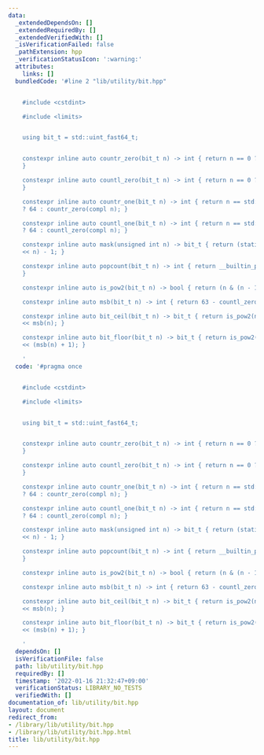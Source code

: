 ```yaml
---
data:
  _extendedDependsOn: []
  _extendedRequiredBy: []
  _extendedVerifiedWith: []
  _isVerificationFailed: false
  _pathExtension: hpp
  _verificationStatusIcon: ':warning:'
  attributes:
    links: []
  bundledCode: '#line 2 "lib/utility/bit.hpp"


    #include <cstdint>

    #include <limits>


    using bit_t = std::uint_fast64_t;


    constexpr inline auto countr_zero(bit_t n) -> int { return n == 0 ? 64 : __builtin_ctzll(n);
    }

    constexpr inline auto countl_zero(bit_t n) -> int { return n == 0 ? 64 : __builtin_clzll(n);
    }

    constexpr inline auto countr_one(bit_t n) -> int { return n == std::numeric_limits<bit_t>::max()
    ? 64 : countr_zero(compl n); }

    constexpr inline auto countl_one(bit_t n) -> int { return n == std::numeric_limits<bit_t>::max()
    ? 64 : countl_zero(compl n); }

    constexpr inline auto mask(unsigned int n) -> bit_t { return (static_cast<bit_t>(1)
    << n) - 1; }

    constexpr inline auto popcount(bit_t n) -> int { return __builtin_popcountll(n);
    }

    constexpr inline auto is_pow2(bit_t n) -> bool { return (n & (n - 1)) == 0; }

    constexpr inline auto msb(bit_t n) -> int { return 63 - countl_zero(n); }

    constexpr inline auto bit_ceil(bit_t n) -> bit_t { return is_pow2(n) ? n : static_cast<bit_t>(1)
    << msb(n); }

    constexpr inline auto bit_floor(bit_t n) -> bit_t { return is_pow2(n) ? n : static_cast<bit_t>(1)
    << (msb(n) + 1); }

    '
  code: '#pragma once


    #include <cstdint>

    #include <limits>


    using bit_t = std::uint_fast64_t;


    constexpr inline auto countr_zero(bit_t n) -> int { return n == 0 ? 64 : __builtin_ctzll(n);
    }

    constexpr inline auto countl_zero(bit_t n) -> int { return n == 0 ? 64 : __builtin_clzll(n);
    }

    constexpr inline auto countr_one(bit_t n) -> int { return n == std::numeric_limits<bit_t>::max()
    ? 64 : countr_zero(compl n); }

    constexpr inline auto countl_one(bit_t n) -> int { return n == std::numeric_limits<bit_t>::max()
    ? 64 : countl_zero(compl n); }

    constexpr inline auto mask(unsigned int n) -> bit_t { return (static_cast<bit_t>(1)
    << n) - 1; }

    constexpr inline auto popcount(bit_t n) -> int { return __builtin_popcountll(n);
    }

    constexpr inline auto is_pow2(bit_t n) -> bool { return (n & (n - 1)) == 0; }

    constexpr inline auto msb(bit_t n) -> int { return 63 - countl_zero(n); }

    constexpr inline auto bit_ceil(bit_t n) -> bit_t { return is_pow2(n) ? n : static_cast<bit_t>(1)
    << msb(n); }

    constexpr inline auto bit_floor(bit_t n) -> bit_t { return is_pow2(n) ? n : static_cast<bit_t>(1)
    << (msb(n) + 1); }

    '
  dependsOn: []
  isVerificationFile: false
  path: lib/utility/bit.hpp
  requiredBy: []
  timestamp: '2022-01-16 21:32:47+09:00'
  verificationStatus: LIBRARY_NO_TESTS
  verifiedWith: []
documentation_of: lib/utility/bit.hpp
layout: document
redirect_from:
- /library/lib/utility/bit.hpp
- /library/lib/utility/bit.hpp.html
title: lib/utility/bit.hpp
---
```


